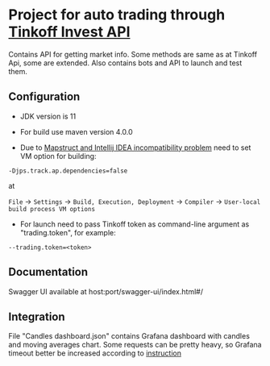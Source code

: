 # Project for auto trading through [Tinkoff Invest API](https://github.com/TinkoffCreditSystems/invest-openapi-java-sdk)

Contains API for getting market info. Some methods are same as at Tinkoff Api, some are extended. Also contains bots and
API to launch and test them.

## Configuration

- JDK version is 11

- For build use maven version 4.0.0

- Due to [Mapstruct and Intellij IDEA incompatibility problem](https://github.com/mapstruct/mapstruct/issues/2215) need
  to set VM option for building:

```
-Djps.track.ap.dependencies=false
```

at

`File` -> `Settings` -> `Build, Execution, Deployment` -> `Compiler` -> `User-local build process VM options`

- For launch need to pass Tinkoff token as command-line argument as "trading.token", for example:

```
--trading.token=<token>
```

## Documentation

Swagger UI available at host:port/swagger-ui/index.html#/

## Integration

File "Candles dashboard.json" contains Grafana dashboard with candles and moving averages chart. Some requests can be pretty heavy, so Grafana timeout
better be increased according to [instruction](https://grafana.com/docs/grafana/latest/administration/configuration)
